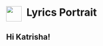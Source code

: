# <img align="top" src="https://github.com/Jed556/CSSK/blob/main/LP.svg" width="42" height="42"/> &nbsp;Lyrics Portrait <br/>

## Hi Katrisha!